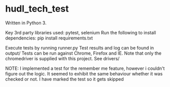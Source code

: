 # hudl_tech_test

Written in Python 3.

Key 3rd party libraries used: pytest, selenium
Run the following to install dependencies:
	pip install requirements.txt

Execute tests by running runner.py
Test results and log can be found in output/
Tests can be run against Chrome, Firefox and IE.  Note that only the chromedriver is supplied with this project.  See drivers/

NOTE:
I implemented a test for the remember me feature, however i couldn't figure out the logic.  It seemed to exhibit the same behaviour whether it was checked or not.  I have marked the test so it gets skipped

